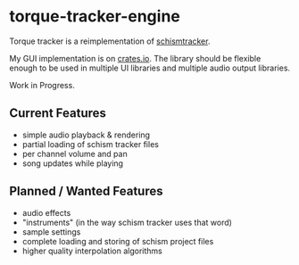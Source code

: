 # torque-tracker-engine
Torque tracker is a reimplementation of [schismtracker](https://github.com/schismtracker/schismtracker).

My GUI implementation is on [crates.io](https://crates.io/crates/torque-tracker). The library should be
flexible enough to be used in multiple UI libraries and multiple audio output libraries.

Work in Progress.

## Current Features
- simple audio playback & rendering
- partial loading of schism tracker files
- per channel volume and pan
- song updates while playing

## Planned / Wanted Features
- audio effects
- "instruments" (in the way schism tracker uses that word)
- sample settings
- complete loading and storing of schism project files
- higher quality interpolation algorithms

